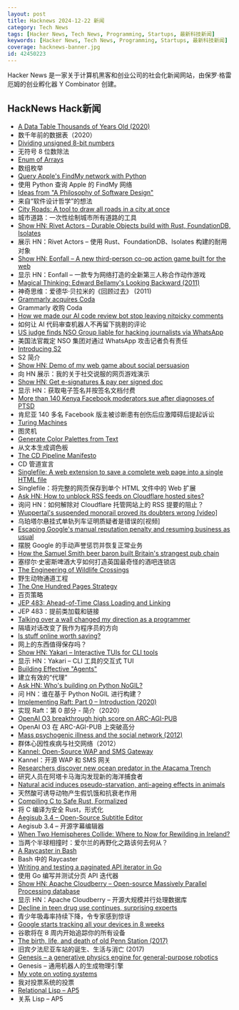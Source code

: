 ```yaml
---
layout: post
title: Hacknews 2024-12-22 新闻
category: Tech News
tags: [Hacker News, Tech News, Programming, Startups, 最新科技新闻]
keywords: [Hacker News, Tech News, Programming, Startups, 最新科技新闻]
coverage: hacknews-banner.jpg
id: 42450223
---
```


Hacker News 是一家关于计算机黑客和创业公司的社会化新闻网站，由保罗·格雷厄姆的创业孵化器 Y Combinator 创建。

## HackNews Hack新闻

- [A Data Table Thousands of Years Old (2020)](https://www.datafix.com.au/BASHing/2020-08-12.html)
- 数千年前的数据表（2020）
- [Dividing unsigned 8-bit numbers](http://0x80.pl/notesen/2024-12-21-uint8-division.html)
- 无符号 8 位数除法
- [Enum of Arrays](https://tigerbeetle.com/blog/2024-12-19-enum-of-arrays/)
- 数组枚举
- [Query Apple's FindMy network with Python](https://github.com/malmeloo/FindMy.py)
- 使用 Python 查询 Apple 的 FindMy 网络
- [Ideas from "A Philosophy of Software Design"](https://www.16elt.com/2024/09/25/first-book-of-byte-sized-tech/)
- 来自“软件设计哲学”的想法
- [City Roads: A tool to draw all roads in a city at once](https://anvaka.github.io/city-roads/)
- 城市道路：一次性绘制城市所有道路的工具
- [Show HN: Rivet Actors – Durable Objects build with Rust, FoundationDB, Isolates](https://github.com/rivet-gg/rivet)
- 展示 HN：Rivet Actors – 使用 Rust、FoundationDB、Isolates 构建的耐用对象
- [Show HN: Eonfall – A new third-person co-op action game built for the web](https://eonfall.com)
- 显示 HN：Eonfall – 一款专为网络打造的全新第三人称合作动作游戏
- [Magical Thinking: Edward Bellamy's Looking Backward (2011)](https://www.laphamsquarterly.org/future/magical-thinking)
- 神奇思维：爱德华·贝拉米的《回顾过去》 (2011)
- [Grammarly acquires Coda](https://coda.io/blog/about-coda/grammarly-acquires-coda)
- Grammarly 收购 Coda
- [How we made our AI code review bot stop leaving nitpicky comments](https://www.greptile.com/blog/make-llms-shut-up)
- 如何让 AI 代码审查机器人不再留下挑剔的评论
- [US judge finds NSO Group liable for hacking journalists via WhatsApp](https://www.reuters.com/technology/cybersecurity/us-judge-finds-israels-nso-group-liable-hacking-whatsapp-lawsuit-2024-12-21/)
- 美国法官裁定 NSO 集团对通过 WhatsApp 攻击记者负有责任
- [Introducing S2](https://s2.dev/blog/intro)
- S2 简介
- [Show HN: Demo of my web game about social persuasion](https://talktomehuman.com/demo)
- 向 HN 展示：我的关于社交说服的网页游戏演示
- [Show HN: Get e-signatures & pay per signed doc](https://signwith.co/)
- 显示 HN：获取电子签名并按签名文档付费
- [More than 140 Kenya Facebook moderators sue after diagnoses of PTSD](https://www.theguardian.com/media/2024/dec/18/kenya-facebook-moderators-sue-after-diagnoses-of-severe-ptsd)
- 肯尼亚 140 多名 Facebook 版主被诊断患有创伤后应激障碍后提起诉讼
- [Turing Machines](https://samwho.dev/turing-machines/)
- 图灵机
- [Generate Color Palettes from Text](https://colorify.rocks)
- 从文本生成调色板
- [The CD Pipeline Manifesto](https://manifesto.getglu.dev/)
- CD 管道宣言
- [Singlefile: A web extension to save a complete web page into a single HTML file](https://github.com/gildas-lormeau/SingleFile)
- Singlefile：将完整的网页保存到单个 HTML 文件中的 Web 扩展
- [Ask HN: How to unblock RSS feeds on Cloudflare hosted sites?]()
- 询问 HN：如何解除对 Cloudflare 托管网站上的 RSS 提要的阻止？
- [Wuppertal's suspended monorail proved its doubters wrong [video]](https://www.youtube.com/watch?v=sI5DehAuT2I)
- 乌珀塔尔悬挂式单轨列车证明质疑者是错误的[视频]
- [Escaping Google's manual reputation penalty and resuming business as usual](https://recleudo.com/under-googles-watchfull-eye-getting-out-of-a-manual-site-reputation-abuse-penalty-and-continuing-business-as-usual/)
- 摆脱 Google 的手动声誉惩罚并恢复正常业务
- [How the Samuel Smith beer baron built Britain's strangest pub chain](https://www.theguardian.com/news/2024/dec/19/humphreys-world-how-the-samuel-smith-beer-baron-built-britains-strangest-pub-chain)
- 塞缪尔·史密斯啤酒大亨如何打造英国最奇怪的酒吧连锁店
- [The Engineering of Wildlife Crossings](https://practical.engineering/blog/2024/12/17/the-hidden-engineering-of-wildlife-crossings)
- 野生动物通道工程
- [The One Hundred Pages Strategy](https://thelampmagazine.com/issues/issue-26/the-one-hundred-pages-strategy)
- 百页策略
- [JEP 483: Ahead-of-Time Class Loading and Linking](https://openjdk.org/jeps/483)
- JEP 483：提前类加载和链接
- [Talking over a wall changed my direction as a programmer](https://thecodist.com/how-talking-over-a-wall-changed-my-direction-as-a-programmer/)
- 隔墙对话改变了我作为程序员的方向
- [Is stuff online worth saving?](https://rubenerd.com/is-it-worth-saving/)
- 网上的东西值得保存吗？
- [Show HN: Yakari – Interactive TUIs for CLI tools](https://github.com/vlandeiro/yakari)
- 显示 HN：Yakari – CLI 工具的交互式 TUI
- [Building Effective "Agents"](https://www.anthropic.com/research/building-effective-agents)
- 建立有效的“代理”
- [Ask HN: Who's building on Python NoGIL?]()
- 问 HN：谁在基于 Python NoGIL 进行构建？
- [Implementing Raft: Part 0 – Introduction (2020)](https://eli.thegreenplace.net/2020/implementing-raft-part-0-introduction/)
- 实现 Raft：第 0 部分 - 简介（2020）
- [OpenAI O3 breakthrough high score on ARC-AGI-PUB](https://arcprize.org/blog/oai-o3-pub-breakthrough)
- OpenAI O3 在 ARC-AGI-PUB 上突破高分
- [Mass psychogenic illness and the social network (2012)](https://pmc.ncbi.nlm.nih.gov/articles/PMC3536509/)
- 群体心因性疾病与社交网络（2012）
- [Kannel: Open-Source WAP and SMS Gateway](https://www.kannel.org/overview.shtml)
- Kannel：开源 WAP 和 SMS 网关
- [Researchers discover new ocean predator in the Atacama Trench](https://phys.org/news/2024-12-ocean-predator-atacama-trench.html)
- 研究人员在阿塔卡马海沟发现新的海洋捕食者
- [Natural acid induces pseudo-starvation, anti-ageing effects in animals](https://www.scmp.com/news/china/science/article/3291401/longevity-elixir-have-chinese-scientists-found-way-extend-life-boost-health)
- 天然酸可诱导动物产生假饥饿和抗衰老作用
- [Compiling C to Safe Rust, Formalized](https://arxiv.org/abs/2412.15042)
- 将 C 编译为安全 Rust，形式化
- [Aegisub 3.4 – Open-Source Subtitle Editor](https://aegisub.org/)
- Aegisub 3.4 – 开源字幕编辑器
- [When Two Hemispheres Collide: Where to Now for Rewilding in Ireland?](https://worldsensorium.com/when-two-hemispheres-collide-where-to-now-for-rewilding-in-ireland/)
- 当两个半球相撞时：爱尔兰的再野化之路该何去何从？
- [A Raycaster in Bash](https://github.com/izabera/pseudo3d)
- Bash 中的 Raycaster
- [Writing and testing a paginated API iterator in Go](https://blog.thibaut-rousseau.com/blog/writing-testing-a-paginated-api-iterator/)
- 使用 Go 编写并测试分页 API 迭代器
- [Show HN: Apache Cloudberry – Open-source Massively Parallel Processing database](https://github.com/apache/cloudberry)
- 显示 HN：Apache Cloudberry – 开源大规模并行处理数据库
- [Decline in teen drug use continues, surprising experts](https://arstechnica.com/health/2024/12/the-kids-are-maybe-alright-teen-drug-use-hits-new-lows-in-ongoing-decline/)
- 青少年吸毒率持续下降，令专家感到惊讶
- [Google starts tracking all your devices in 8 weeks](https://www.forbes.com/sites/zakdoffman/2024/12/19/forget-chrome-google-will-start-tracking-you-and-all-your-smart-devices-in-8-weeks/)
- 谷歌将在 8 周内开始追踪你的所有设备
- [The birth, life, and death of old Penn Station (2017)](https://ny.curbed.com/2017/11/7/16616314/old-penn-station-history-photos-mckim)
- 旧宾夕法尼亚车站的诞生、生活与消亡 (2017)
- [Genesis – a generative physics engine for general-purpose robotics](https://genesis-world.readthedocs.io/en/latest/)
- Genesis – 通用机器人的生成物理引擎
- [My vote on voting systems](https://blog.danielh.cc/blog/voting)
- 我对投票系统的投票
- [Relational Lisp – AP5](https://www.ap5.com/ap5-man.html)
- 关系 Lisp – AP5

